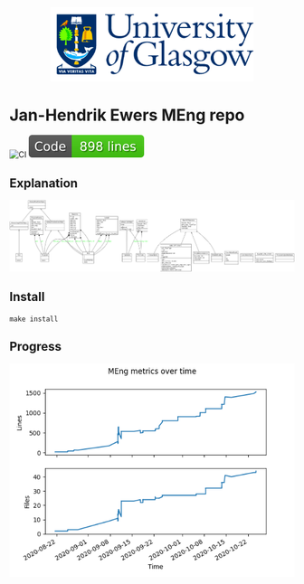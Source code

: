 <p align="center">
  <img src="./img/GlaLogo.png" alt="UofG Logo" width="360">
</p>

# Jan-Hendrik Ewers MEng repo

![CI](https://github.com/iwishiwasaneagle/JHE_MEng/workflows/CI/badge.svg)
![Lines of Code](img/lines.svg)

## Explanation

![Classes UML](img/UML/classes_jhe_meng_project.png)

## Install

```
make install
```

## Progress

![Code stats](helper/stats.png)

